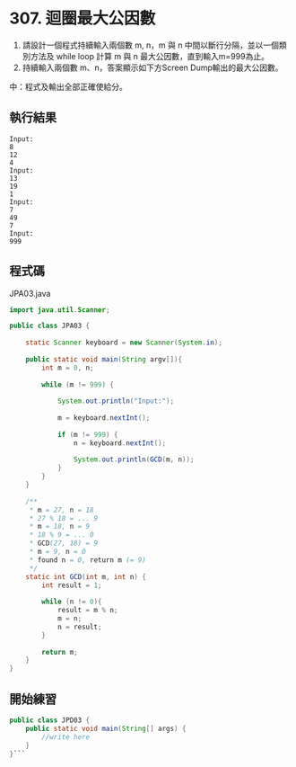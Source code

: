 # 307. 迴圈最大公因數

1. 請設計一個程式持續輸入兩個數 m, n，m 與 n 中間以斷行分隔，並以一個類別方法及 while loop 計算 m 與 n 最大公因數，直到輸入m=999為止。
2. 持續輸入兩個數 m、n，答案顯示如下方Screen Dump輸出的最大公因數。

中：程式及輸出全部正確使給分。

## 執行結果

```
Input:
8
12
4
Input:
13
19
1
Input:
7
49
7
Input:
999
```

## 程式碼

JPA03.java

```java
import java.util.Scanner;

public class JPA03 {
	
	static Scanner keyboard = new Scanner(System.in);
	
    public static void main(String argv[]){
        int m = 0, n;
        
        while (m != 999) {
        	
        	System.out.println("Input:");
        	
        	m = keyboard.nextInt();
        	
        	if (m != 999) {
        		n = keyboard.nextInt();
        	
            	System.out.println(GCD(m, n));
        	}
        }
    }  
    
    /**
     * m = 27, n = 18
     * 27 % 18 = ... 9
     * m = 18, n = 9
     * 18 % 9 = ... 0
     * GCD(27, 18) = 9
     * m = 9, n = 0
     * found n = 0, return m (= 9)
     */
    static int GCD(int m, int n) {
    	int result = 1;
    	
    	while (n != 0){
            result = m % n;
            m = n;
            n = result;
        }
    	
    	return m;
    }
}
```

## 開始練習

```java
public class JPD03 {
    public static void main(String[] args) {
        //write here
    }
}```
